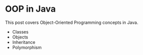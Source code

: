 # OOP in Java

This post covers Object-Oriented Programming concepts in Java.

- Classes
- Objects
- Inheritance
- Polymorphism